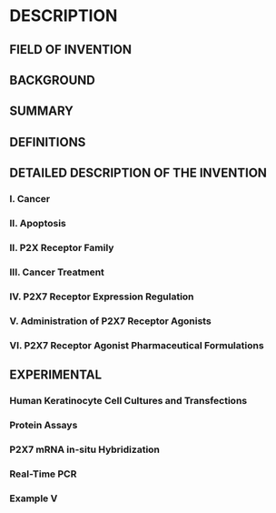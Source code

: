 # DESCRIPTION

## FIELD OF INVENTION

## BACKGROUND

## SUMMARY

## DEFINITIONS

## DETAILED DESCRIPTION OF THE INVENTION

### I. Cancer

### II. Apoptosis

### II. P2X Receptor Family

### III. Cancer Treatment

### IV. P2X7 Receptor Expression Regulation

### V. Administration of P2X7 Receptor Agonists

### VI. P2X7 Receptor Agonist Pharmaceutical Formulations

## EXPERIMENTAL

### Human Keratinocyte Cell Cultures and Transfections

### Protein Assays

### P2X7 mRNA in-situ Hybridization

### Real-Time PCR

### Example V

